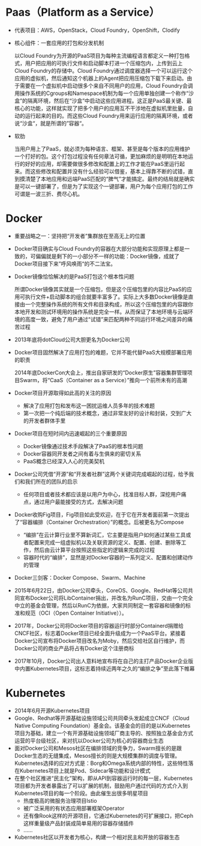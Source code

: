 # Paas（Platform as a Service）

+ 代表项目：AWS，OpenStack，Cloud Foundry，OpenShift，Clodify

+ 核心组件：一套应用的打包和分发机制

  以Cloud Foundry为开源的PaaS项目为每种主流编程语言都定义一种打包格式，用户把应用的可执行文件和启动脚本打进一个压缩包内，上传到云上Cloud Foundry的存储中。Cloud Foundry通过调度器选择一个可以运行这个应用的虚拟机，然后通知这个机器上的Agent把应用压缩包下载下来启动。由于需要在一个虚拟机中启动很多个来自不同用户的应用，Cloud Foundry会调用操作系统的Cgroups和Namespace机制为每一个应用单独创建一个称作“沙盒”的隔离环境，然后在“沙盒”中启动这些应用进程。这正是PaaS最关键、最核心的功能，这样就实现了把多个用户的应用互不干涉地在虚拟机里批量，自动的运行起来的目的。而这些Cloud Foundry用来运行应用的隔离环境，或者说“沙盒“，就是所谓的”容器“。

+ 软肋

  当用户用上了PaaS，就必须为每种语言、框架、甚至是每个版本的应用维护一个打好的包。这个打包过程没有任何章法可循，更加麻烦的是明明在本地运行的好好的应用，却需要做很多修改和配置上的工作才能在PaaS里运行起来。而这些修改和配置并没有什么经验可以借鉴，基本上得靠不断的试错，直到摸清楚了本地应用和远端PaaS匹配的“脾气”才能搞定。最终的结局就是确实是可以一键部署了，但是为了实现这个一键部署，用户为每个应用打包的工作可谓是一波三折、费尽心机。

# Docker

* 重要战略之一：坚持把“开发者”集群放在至高无上的位置

* Docker项目确实与Cloud Foundry的容器在大部分功能和实现原理上都是一致的，可偏偏就是剩下的一小部分不一样的功能：Docker镜像，成就了Docker项目接下来”呼风唤雨“的不二法宝。

* Docker镜像恰恰解决的是PaaS打包这个根本性问题

  所谓Docker镜像其实就是一个压缩包，但是这个压缩包里的内容比PaaS的应用可执行文件+启动脚本的组合就要丰富多了。实际上大多数Docker镜像是直接由一个完整操作系统的所有文件和目录构成，所以这个压缩包里的内容跟你本地开发和测试环境用的操作系统是完全一样。从而保证了本地环境与云端环境的高度一致，避免了用户通过“试错”来匹配两种不同运行环境之间差异的痛苦过程

* 2013年底将dotCloud公司大胆更名为Docker公司

* Docker项目固然解决了应用打包的难题，它并不能代替PaaS大规模部署应用的职责

  2014年底DockerCon大会上，推出自家研发的“Docker原生”容器集群管理项目Swarm，将“CaaS（Container as a Service）”推向一个前所未有的高潮

* Docker项目开源取得如此高的关注的原因

  * 解决了应用打包和发布这一困扰运维人员多年的技术难题
  * 第一次把一个纯后端的技术概念，通过非常友好的设计和封装，交到广大的开发者群体手里

* Docker项目在短时间内迅速崛起的三个重要原因

  * Docker镜像通过技术手段解决了PaaS的根本性问题
  * Docker容器同开发者之间有着与生俱来的密切关系
  * PaaS概念已经深入人心的完美契机

* Docker公司凭借“开源”和“开发者社群”这两个关键词完成崛起的过程，给予我们和我们所在的团队的启示

  * 任何项目或者技术都应该是以用户为中心，找准目标人群，深挖用户痛点，通过用户最能接受的方式，去解决问题

* Docker收购Fig项目，Fig项目如此受欢迎，在于它在开发者面前第一次提出了“容器编排（Container Orchestration）”的概念。后被更名为Compose

    * “编排”在云计算行业里不算新词汇，它主要是指用户如何通过某些工具或者配置来完成一组虚拟机以及关联资源的定义、配置、创建、删除等工作，然后由云计算平台按照这些指定的逻辑来完成的过程
    * 容器时代的“编排”，显然是对Docker容器的一系列定义、配置和创建动作的管理

* Docker三剑客：Docker Compose、Swarm、Machine

* 2015年6月22日，由Docker公司牵头，CoreOS、Google、RedHat等公司共同宣布Docker公司将LibContainer捐出，并改名为RunC项目，交由一个完全中立的基金会管理，然后以RunC为依据，大家共同制定一套容器和镜像的标准和规范（OCI（Open Container Initiative））。

* 2017年，Docker公司将Docker项目的容器运行时部分Containerd捐赠给CNCF社区，标志着Docker项目已经全面升级成为一个PaaS平台。紧接着Docker公司宣布将Docker项目改名为Moby，然后交给社区自行维护，而Docker公司的商业产品将占有Docker这个注册商标

* 2017年10月，Docker公司出人意料地宣布将在自己的主打产品Docker企业版中内置Kubernetes项目，这标志着持续近两年之久的“编排之争”至此落下帷幕

# Kubernetes
* 2014年6月开源Kubernetes项目
* Google、Redhat等开源基础设施领域公司共同牵头发起成立CNCF（Cloud Native Computing Foundation）基金会。该基金会的目的是以Kubernetes项目为基础，建立一个有开源基础设施领域厂商主导的、按照独立基金会方式运营的平台级社区，来对抗以Docker公司为核心的容器商业生态
* 面对Docker公司和Mesos社区在编排领域的竞争力，Swarm擅长的是跟Docker生态的无缝集成，Mesos擅长的则是大规模集群的调度与管理。Kubernetes选择的应对方式是：Borg和Omega系统内部的特性，这些特性落在Kubernetes项目上就是Pod、Sidecar等功能和设计模式
* 在整个社区推进“民主化”架构，即从API到容器运行时的每一层，Kubernetes项目都为开发者暴露出了可以扩展的机制，鼓励用户通过代码的方式介入到Kubernetes项目的每一个阶段。由此催生出很多明星项目
  * 热度极高的微服务治理项目Istio
  * 被广泛采用的有状态应用部署框架Operator
  * 还有像Rook这样的开源项目，它通过Kubernetes的可扩展接口，把Ceph这样重量级产品封装成简单易用的容器存储插件
  * ......
* Kubernetes社区以开发者为核心，构建一个相对民主和开放的容器生态






